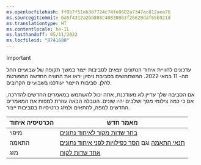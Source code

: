 ```yaml
---
ms.openlocfilehash: ff0b7f51eb367724c74fe8682a7347ac812aea76
ms.sourcegitcommit: 6a5f4312a2bb808c40830863f26620daf65b921d
ms.translationtype: HT
ms.contentlocale: he-IL
ms.lasthandoff: 05/11/2022
ms.locfileid: "8741680"
---
```

> [!IMPORTANT]
> עדכונים לחוויית איחוד הנתונים יוצאים לסביבות ייצור במשך תקופה של שבועיים החל מה- 11 במאי 2022. המשתמשים בסביבת ניסיון יראו את החוויה החדשה המפורטת להלן. סביבות הייצור יעודכנו בשבועיים הקרובים.
>
> אם הסביבה שלך עדיין לא מעודכנת, אתה יכול להשתמש במאמרים החדשים להדרכה, אם כי כמה צילומי מסך ושלבים יהיו שונים. הטבלה הבאה עוזרת למפות את המאמרים החדשים למפה, להתאים ולמזג כרטיסיות בסביבות ייצור.
>
> הכרטיסיה איחוד  |מאמר חדש  |
> |---------|---------|
> |מיפוי     |  [בחר שדות מקור לאיחוד נתונים](../map-entities.md)       |
> |התאמה     | [תנאי התאמה](../match-entities.md) וגם [הסר כפילויות לפני איחוד נתונים](../remove-duplicates.md)        |
> |מזג     |  [אחד שדות לקוח](../merge-entities.md)       |
 